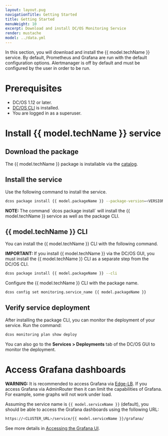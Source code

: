 ```yaml
---
layout: layout.pug
navigationTitle: Getting Started
title: Getting Started
menuWeight: 10
excerpt: Download and install DC/OS Monitoring Service
render: mustache
model: ../data.yml
---
```


In this section, you will download and install the {{ model.techName }} service.
By default, Prometheus and Grafana are run with the default configuration options.
Alertmanager is off by default and must be configured by the user in order to be run.

# Prerequisites

- DC/OS 1.12 or later.
- [DC/OS CLI](/latest/cli/install/) is installed.
- You are logged in as a superuser.

# Install {{ model.techName }} service

## Download the package

The {{ model.techName }} package is installable via the [catalog](https://docs.mesosphere.com/1.12/gui/catalog/).

## Install the service

Use the following command to install the service.

```bash
dcos package install {{ model.packageName }} --package-version=<VERSION>
```

<p class="message--note"><strong>NOTE: </strong>The command `dcos package install` will install the {{ model.techName }} service as well as the package CLI.</p>

## {{ model.techName }} CLI

You can install the {{ model.techName }} CLI with the following command.

<p class="message--important"><strong>IMPORTANT: </strong>If you install {{ model.techName }} via the DC/OS GUI, you must install the {{ model.techName }} CLI as a separate step from the DC/OS CLI.<p>

```bash
dcos package install {{ model.packageName }} --cli
```

Configure the {{ model.techName }} CLI with the package name.

```bash
dcos config set monitoring.service_name {{ model.packageName }}
```

## Verify service deployment

After installing the package CLI, you can monitor the deployment of your service. Run the command:

```bash
dcos monitoring plan show deploy
```

You can also go to the **Services > Deployments** tab of the DC/OS GUI to monitor the deployment.

# Access Grafana dashboards

<p class="message--warning"><strong>WARNING: </strong>It is recommended to access Grafana via <a href="https://docs.mesosphere.com/services/edge-lb/1.3/">Edge-LB</a>. If you access Grafana via AdminRouter then it can limit the capabilities of Grafana. For example, some graphs will not work under load.</p>

Assuming the service name is `{{ model.serviceName }}` (default), you should be able to access the Grafana dashboards using the following URL:

```bash
https://<CLUSTER_URL>/service/{{ model.serviceName }}/grafana/
```

See more details in [Accessing the Grafana UI](operations/grafana/ui/).